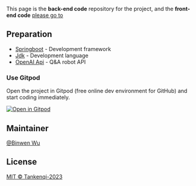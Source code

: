 This page is the **back-end code** repository for the project, and the **front-end code** [please go to](https://github.com/binwenwu/WPFS )

## Preparation

- [Springboot](https://spring.io/projects/spring-boot) - Development framework
- [Jdk](https://www.oracle.com/java/technologies/downloads/) - Development language 
- [OpenAI Api](https://openai.com/) - Q&A robot API

### Use Gitpod

Open the project in Gitpod (free online dev environment for GitHub) and start coding immediately.

[![Open in Gitpod](https://gitpod.io/button/open-in-gitpod.svg)](https://gitpod.io/#https://github.com/anncwb/vue-vben-admin)

## Maintainer

[@Binwen Wu](https://github.com/binwenwu)

## License

[MIT © Tankenqi-2023](./LICENSE)
